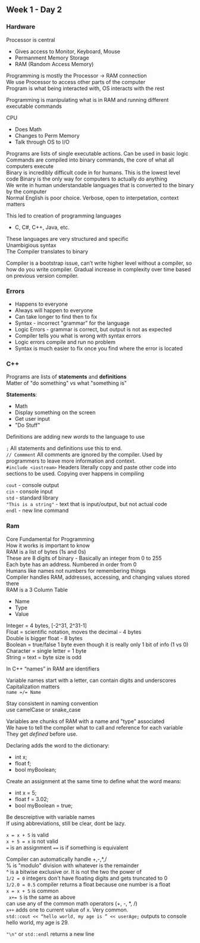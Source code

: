 ## Week 1 - Day 2
### Hardware
Processor is central  

* Gives access to Monitor, Keyboard, Mouse 
* Permanment Memory Storage
* RAM (Random Access Memory)

Programming is mostly the Processor -> RAM connection  
We use Processor to access other parts of the computer  
Program is what being interacted with, OS interacts with the rest  

Programming is manipulating what is in RAM and running different executable commands

CPU

* Does Math
* Changes to Perm Memory
* Talk through OS to I/O

Programs are lists of single executable actions. Can be used in basic logic  
Commands are compiled into binary commands, the core of what all computers execute  
Binary is incredibly difficult code in for humans. This is the lowest level code
Binary is the only way for computers to actually do anything  
We write in human understandable languages that is converted to the binary by the computer  
Normal English is poor choice. Verbose, open to interpetation, context matters  

This led to creation of programming languages

* C, C#, C++, Java, etc.

These languages are very structured and specific  
Unambigious syntax  
The Compiler translates to binary  

Compiler is a bootstrap issue, can’t write higher level without a compiler, so how do you write compiler. Gradual increase in complexity over time based on previous version compiler. 

### Errors

* Happens to everyone 
* Always will happen to everyone
* Can take longer to find then to fix
* Syntax - incorrect "grammar" for the language 
* Logic Errors - grammar is correct, but output is not as expected
* Compiler tells you what is wrong with syntax errors
* Logic errors compile and run no problem
* Syntax is much easier to fix once you find where the error is located

### C++
Programs are lists of **statements** and **definitions**  
Matter of "do something" vs what "something is"  

**Statements**: 

* Math 
* Display something on the screen
* Get user input
* "Do Stuff"

Definitions are adding new *words* to the language to use

```;``` All statements and definitions use this to end.  
```// Commment``` All comments are ignored by the compiler. Used by programmers to leave more information and context.  
```#include <iostream>``` Headers literally copy and paste other code into sections to be used. Copying over happens in compiling

```cout``` - console output  
```cin``` - console input  
```std``` - standard library  
```"This is a string"``` - text that is input/output, but not actual code  
```endl``` - new line command  

### Ram
Core Fundamental for Programming  
How it works is important to know  
RAM is a list of bytes (1s and 0s)  
These are 8 digits of binary - Basically an integer from 0 to 255  
Each byte has an address. Numbered in order from 0  
Humans like names not numbers for remembering things  
Compiler handles RAM, addresses, accessing, and changing values stored there  
RAM is a 3 Column Table

* Name
* Type
* Value

Integer = 4 bytes, [-2^31, 2^31-1]  
Float = scientific notation, moves the decimal - 4 bytes  
Double is bigger float - 8 bytes  
Boolean = true/false 1 byte even though it is really only 1 bit of info (1 vs 0)  
Character = single letter = 1 byte  
String = text = byte size is odd  

In C++ “names” in RAM are identifiers

Variable names start with a letter, can contain digits and underscores  
Capitalization matters  
```name =/= Name```  

Stay consistent in naming convention  
use camelCase or snake_case  

Variables are chunks of RAM with a name and "type" associated  
We have to tell the compiler what to call and reference for each variable  
They get *defined* before use.

Declaring adds the word to the dictionary: 
 
* int x;
* float f;
* bool myBoolean;

Create an assignment at the same time to define what the word means:

* int x = 5;
* float f = 3.02;
* bool myBoolean = true;

Be descreiptive with variable names  
If using abbreviations, still be clear, dont be lazy.  

```x = x + 5``` is valid  
```x + 5 = x``` is not valid  
```=``` is an assignment
```==``` is if something is equivalent  

Compiler can automatically handle +,-,*,/  
% is "modulo" division with whatever is the remainder  
^ is a bitwise exclusive or. It is not the two the power of  
```1/2 = 0``` integers don't have floating digits and gets truncated to 0  
```1/2.0 = 0.5``` compiler returns a float because one number is a float  
```x = x + 5``` is common  
``` x+= 5``` is the same as above  
can use any of the common math operators (+, -, \*, /)  
```x++``` adds one to current value of x. Very common.  
```std::cout << “hello world, my age is ” << userAge;``` outputs to console hello world, my age is 29.  

```"\n"``` or ```std::endl``` returns a new line  
